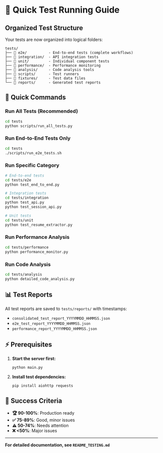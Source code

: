 # 🚀 Quick Test Running Guide

## Organized Test Structure

Your tests are now organized into logical folders:

```
tests/
├── 📂 e2e/          - End-to-end tests (complete workflows)
├── 📂 integration/  - API integration tests
├── 📂 unit/         - Individual component tests
├── 📂 performance/  - Performance monitoring
├── 📂 analysis/     - Code analysis tools
├── 📂 scripts/      - Test runners
├── 📂 fixtures/     - Test data files
└── 📂 reports/      - Generated test reports
```

## 🎯 Quick Commands

### Run All Tests (Recommended)

```bash
cd tests
python scripts/run_all_tests.py
```

### Run End-to-End Tests Only

```bash
cd tests
./scripts/run_e2e_tests.sh
```

### Run Specific Category

```bash
# End-to-end tests
cd tests/e2e
python test_end_to_end.py

# Integration tests
cd tests/integration
python test_api.py
python test_session_api.py

# Unit tests
cd tests/unit
python test_resume_extractor.py
```

### Run Performance Analysis

```bash
cd tests/performance
python performance_monitor.py
```

### Run Code Analysis

```bash
cd tests/analysis
python detailed_code_analysis.py
```

## 📊 Test Reports

All test reports are saved to `tests/reports/` with timestamps:

- `consolidated_test_report_YYYYMMDD_HHMMSS.json`
- `e2e_test_report_YYYYMMDD_HHMMSS.json`
- `performance_report_YYYYMMDD_HHMMSS.json`

## ⚡ Prerequisites

1. **Start the server first:**

   ```bash
   python main.py
   ```

2. **Install test dependencies:**
   ```bash
   pip install aiohttp requests
   ```

## 🎯 Success Criteria

- **🏆 90-100%**: Production ready
- **✅ 75-89%**: Good, minor issues
- **⚠️ 50-74%**: Needs attention
- **❌ <50%**: Major issues

---

**For detailed documentation, see `README_TESTING.md`**
